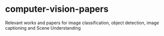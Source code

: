 # computer-vision-papers
Relevant works and papers for image classification, object detection, image captioning and Scene Understanding
